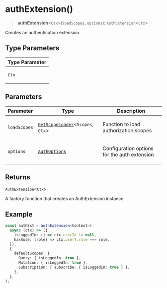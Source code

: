 # authExtension()

> **authExtension**\<`Ctx`\>(`loadScopes`, `options`): `AuthExtension`\<`Ctx`\>

Creates an authentication extension.

## Type Parameters

<table>
<thead>
<tr>
<th>Type Parameter</th>
</tr>
</thead>
<tbody>
<tr>
<td>

`Ctx`

</td>
</tr>
</tbody>
</table>

## Parameters

<table>
<thead>
<tr>
<th>Parameter</th>
<th>Type</th>
<th>Description</th>
</tr>
</thead>
<tbody>
<tr>
<td>

`loadScopes`

</td>
<td>

[`GetScopeLoader`](../type-aliases/GetScopeLoader.md)\<`Scopes`, `Ctx`\>

</td>
<td>

Function to load authorization scopes

</td>
</tr>
<tr>
<td>

`options`

</td>
<td>

[`AuthOptions`](../interfaces/AuthOptions.md)

</td>
<td>

Configuration options for the auth extension

</td>
</tr>
</tbody>
</table>

## Returns

`AuthExtension`\<`Ctx`\>

A factory function that creates an AuthExtension instance

## Example

```typescript
const authExt = authExtension<Context>(
  async (ctx) => ({
    isLoggedIn: () => ctx.userId != null,
    hasRole: (role) => ctx.user?.role === role,
  }),
  {
    defaultScopes: {
      Query: { isLoggedIn: true },
      Mutation: { isLoggedIn: true },
      Subscription: { subscribe: { isLoggedIn: true } },
    },
  },
);
```
